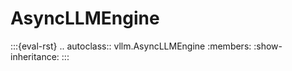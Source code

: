 # AsyncLLMEngine

:::{eval-rst}
.. autoclass:: vllm.AsyncLLMEngine
    :members:
    :show-inheritance:
:::
